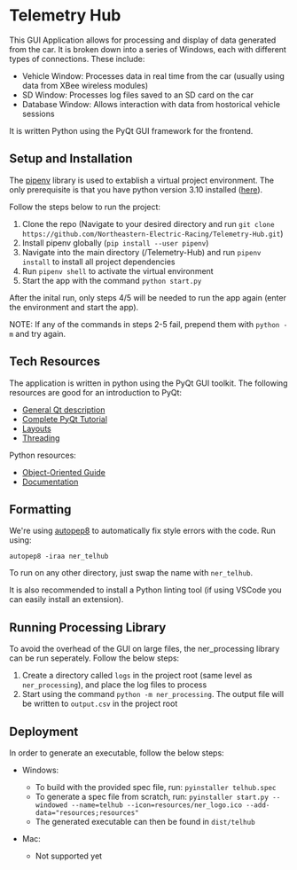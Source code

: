 # Telemetry Hub
This GUI Application allows for processing and display of data generated from the car. It is broken down into a series of Windows, each with different types of connections. These include:
- Vehicle Window: Processes data in real time from the car (usually using data from XBee wireless modules)
- SD Window: Processes log files saved to an SD card on the car
- Database Window: Allows interaction with data from hostorical vehicle sessions

It is written Python using the PyQt GUI framework for the frontend.

## Setup and Installation
The [pipenv](https://pypi.org/project/pipenv/) library is used to extablish a virtual project environment. The only prerequisite is that you have python version 3.10 installed ([here](https://www.python.org/downloads/)).

Follow the steps below to run the project:
1. Clone the repo (Navigate to your desired directory and run `git clone https://github.com/Northeastern-Electric-Racing/Telemetry-Hub.git`)
2. Install pipenv globally (`pip install --user pipenv`)
3. Navigate into the main directory (/Telemetry-Hub) and run `pipenv install` to install all project dependencies
4. Run `pipenv shell` to activate the virtual environment
5. Start the app with the command `python start.py`

After the inital run, only steps 4/5 will be needed to run the app again (enter the environment and start the app).

NOTE: If any of the commands in steps 2-5 fail, prepend them with `python -m` and try again.

## Tech Resources
The application is written in python using the PyQt GUI toolkit. The following resources are good for an introduction to PyQt:
- [General Qt description](https://wiki.qt.io/About_Qt)
- [Complete PyQt Tutorial](https://www.pythonguis.com/pyqt6-tutorial/)
- [Layouts](https://realpython.com/python-pyqt-layout/)
- [Threading](https://realpython.com/python-pyqt-qthread/)

Python resources:
- [Object-Oriented Guide](https://www.pythontutorial.net/python-oop/)
- [Documentation](https://realpython.com/documenting-python-code/)

## Formatting
We're using [autopep8](https://pypi.org/project/autopep8/) to automatically fix style errors with the code. Run using:

    autopep8 -iraa ner_telhub

To run on any other directory, just swap the name with `ner_telhub`.

It is also recommended to install a Python linting tool (if using VSCode you can easily install an extension). 

## Running Processing Library
To avoid the overhead of the GUI on large files, the ner_processing library can be run seperately. Follow the below steps:
1. Create a directory called `logs` in the project root (same level as `ner_processing`), and place the log files to process
2. Start using the command `python -m ner_processing`. The output file will be written to `output.csv` in the project root

## Deployment
In order to generate an executable, follow the below steps:
- Windows:
    - To build with the provided spec file, run: `pyinstaller telhub.spec`
    - To generate a spec file from scratch, run: `pyinstaller start.py --windowed --name=telhub --icon=resources/ner_logo.ico --add-data="resources;resources"`
    - The generated executable can then be found in `dist/telhub`

- Mac:
    - Not supported yet
